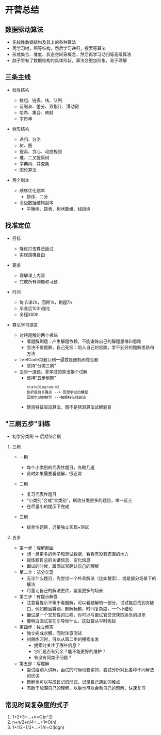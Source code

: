 # 开营总结

## 数据驱动算法

- 先线性数据结构及其上的各种算法
- 再学习树，图等结构，然后学习递归，搜索等算法
- 形成集合、维度、状态空间等概念，然后再学习动归等高级算法
- 脑子里有了数据结构的具体形状，算法会更加形象，易于理解

## 三条主线

- 线性结构
    - 数组、链表、栈、队列
    - 前缀和、差分、双指针、滑动窗
    - 哈希、集合、映射
    - 字符串

- 树形结构
    - 递归、分治
    - 树、图
    - 搜索、贪心、动态规划
    - 堆、二叉搜索树
    - 字典树、并查集
    - 图论算法

- 两个副本
    - 顺序优化副本
        - 排序、二分
    - 高级数据结构副本
        - 平衡树、跳表、树状数组、线段树

## 找准定位

- 目标
    - 降维打击算法面试
    - 实现跳槽自由
- 要求
    - 理解课上内容
    - 完成所有例题和习题

- 时间
    - 每节课2h，回顾1h，刷题7h
    - 毕业后100h强化
    - 全程300h

- 算法学习误区
    - 对待题解的两个极端
        - 看题解刷题：产生解题依赖，不能锻炼自己的解题思维和思路
        - 坚决不看题解，自己死扣：陷入自己的思路，学不到好的题解思路和方法
    - LeetCode每题只刷一遍或是随机刷综合题
        - 坚持"分类三刷"
    - 面对一道题，拿学过的算法挨个试解
        - 坚持"五步刷题"
            ```mermaid
            stateDiagram-v2
            剖析题目关键点 --> 回想学过的模型 
            回想学过的模型 -->根据特征找算法
            ```
        - 题目特征驱动算法，而不是猜测算法试解题目

## "三刷五步"训练

- 初学分类刷 -> 后期综合刷

1. 三刷

    - 一刷
        - 每个小类别的代表性题目，各刷几道
        - 此时如果需要看题解，很正常

    - 二刷
        - 复习代表性题目
        - "小类别"合成"大类别"，刷改分类更多的题目，举一反三
        - 在尽量小的提示下完成

    - 三刷
        - 综合性题目，近量独立实现+测试
    
2. 五步
    - 第一步：理解题面
        - 想一想更多的例子和测试数据，看看有没有遗漏的地方
        - 提炼题目总的关键信息、变化信息
        - 面试的时候，跟面试官确认自己的理解
    - 第二步：部分实现
        - 无论什么题目，先尝试一个朴素解法（比如搜索），或是部分场景下的解法
        - 尽量让自己的解法更优，覆盖更多的场景
    - 第三步：有提示解答
        - 注意看提示不等于看题解，可以看题解的一部分，试试能否找到突破口，例如题目类别，题解标题，时间复杂度，一个小结论
        - 面试是一个交互性的过程，你可以与面试官交流获取适当的提示
        - 要明白面试官在引导你什么，这就要从平时练起
    - 第四步：独立解答
        - 独立完成求解，同时注意测试
        - 初期练习时，可以从第二步的搜索出发
            - 搜索时关注了哪些信息？
            - 它们是否有冗余？能不能更好的维护？
            - 有没有同类子问题？
    - 第五部：写题解
        - 尝试给别人讲解，面试的时候也要讲的，尝试分析对比各种不同解法的优劣
        - 题解也可以写成日记的形式，记录自己遇到的难点
        - 有助于加深自己的理解，以后也可以会看自己的题解，快速复习
    
## 常见时间复杂度的式子
1. 1+2+3+...+n=O(n^2)
2. n+n/2+n/4+...+1=O(n)
3. 1+1/2+1/3+...+1/n=O(logn)